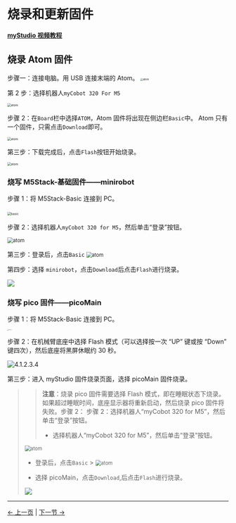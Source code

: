 # 烧录和更新固件

**[myStudio 视频教程](https://www.bilibili.com/video/BV1Qr4y1N7B5/)**

## 烧录 Atom 固件

步骤一：连接电脑。用 USB 连接末端的 Atom。
<img src="./img\4.1.2.1-atom_PC.jpg" alt="atom" style="zoom:40%;" />

第 2 步：选择机器人`myCobot 320 For M5`

<img src="./img\320\atom.png" alt="atom" style="zoom: 50%;" />

步骤 2：在`Board`栏中选择`ATOM`，Atom 固件将出现在侧边栏`Basic`中。 Atom 只有一个固件，只需点击`Download`即可。

<img src="./img\320\atom2.png" alt="atom" style="zoom: 50%;" />

第三步：下载完成后，点击`Flash`按钮开始烧录。

<img src="./img\320\atom3.png" alt="atom" style="zoom: 50%;" />

### 烧写 M5Stack-基础固件——minirobot

步骤 1：将 M5Stack-Basic 连接到 PC。

​ <img src="./img\4.1.2.1-basic_PC.jpg" alt="basic" style="zoom: 50%;" />

步骤 2：选择机器人`myCobot 320 for M5`，然后单击“登录”按钮。

<img src="./img\320\1.png" alt="atom" style="zoom:80%;" />

第三步：登录后，点击`Basic`
<img src="./img\320\2.png" alt="atom" style="zoom: 80%;" />

第四步：选择 `minirobot`，点击`Download`后点击`Flash`进行烧录。

![](./img\320\3.png)

### 烧写 pico 固件——picoMain

步骤 1：将 M5Stack-Basic 连接到 PC。

<img src="./img\4.1.2.3.3.jpg" alt="4.1.2.3.3" style="zoom: 15%;" />

步骤 2：在机械臂底座中选择 Flash 模式（可以选择按一次 “UP” 键或按 “Down” 键四次），然后底座将黑屏休眠约 30 秒。

![4.1.2.3.4](./img\4.1.2.3.4.gif)

第三步：进入 myStudio 固件烧录页面，选择 picoMain 固件烧录。

> > **注意**：烧录 pico 固件需要选择 Flash 模式，即在睡眠状态下烧录。如果超过睡眠时间，底座显示器将重新启动，然后烧录 pico 固件将失败。步骤 2： 步骤 2：选择机器人“myCobot 320 for M5”，然后单击“登录”按钮。
> >
> > - 选择机器人“myCobot 320 for M5”，然后单击“登录”按钮。
>
> <img src="./img\320\1.png" alt="atom" style="zoom:80%;" />
>
> - 登录后，点击`Basic` > <img src="./img\320\2.png" alt="atom" style="zoom: 80%;" />
>
> - 选择 picoMain，点击`Download`,后点击`Flash`进行烧录。
>
> ![](./img\320\8.png)

---

[← 上一页](2-install_driver.md) | [下一节 →](../../../5.3-FirmwareUse/m5/1-firmware.md)
